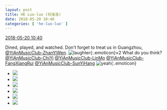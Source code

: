 ```yaml
---
layout: post
title: HE Luo-luo (何洛洛)
date: 2018-05-20 10:40
categories: [ 'he-luo-luo' ]
---
```


<div class="weibo-info">
  <a href="https://weibo.com/6117570574/GhuRtFvSw">2018-05-20 10:40</a>
</div>

Dined, played, and watched. Don't forget to treat us in Guangzhou, [@YiAnMusicClub-ZhanYiWen](https://weibo.com/u/6108090526). ![laughter](https://img.t.sinajs.cn/t4/appstyle/expression/ext/normal/4a/2018new_xiaoku_org.png){:.emoticon}×2 What do you think? [@YiAnMusicClub-ChiYi](https://weibo.com/u/6117581836) [@YiAnMusicClub-LinMo](https://weibo.com/u/6108312042) [@YiAnMusicClub-FangXiangRui](https://weibo.com/u/6117583008) [@YiAnMusicClub-SunYiHang](https://weibo.com/u/2565158051) ![yeah](https://img.t.sinajs.cn/t4/appstyle/expression/ext/normal/29/2018new_ye_org.png){:.emoticon}

<!-- more -->

<ul class="weibo-pic-list-2">
  <li class="weibo-pic">
    <a href="https://wx2.sinaimg.cn/mw690/006G0Hz8ly1frhlv5orh6j316l0t8ahm.jpg"><img src="https://wx2.sinaimg.cn/thumb150/006G0Hz8ly1frhlv5orh6j316l0t8ahm.jpg"/></a>
  </li>
  <li class="weibo-pic">
    <a href="https://wx2.sinaimg.cn/mw690/006G0Hz8ly1frhlv6qezej31hg1hg7m7.jpg"><img src="https://wx2.sinaimg.cn/thumb150/006G0Hz8ly1frhlv6qezej31hg1hg7m7.jpg"/></a>
  </li>
  <li class="weibo-pic">
    <a href="https://wx2.sinaimg.cn/mw690/006G0Hz8ly1frhlv7vy75j31hg1hgwvj.jpg"><img src="https://wx2.sinaimg.cn/thumb150/006G0Hz8ly1frhlv7vy75j31hg1hgwvj.jpg"/></a>
  </li>
  <li class="weibo-pic">
    <a href="https://wx2.sinaimg.cn/mw690/006G0Hz8ly1frhlv9rtptj31hc1hcb1r.jpg"><img src="https://wx2.sinaimg.cn/thumb150/006G0Hz8ly1frhlv9rtptj31hc1hcb1r.jpg"/></a>
  </li>
  <li class="weibo-pic">
    <a href="https://wx4.sinaimg.cn/mw690/006G0Hz8ly1frhlvbec87j31hc1hcdzk.jpg"><img src="https://wx4.sinaimg.cn/thumb150/006G0Hz8ly1frhlvbec87j31hc1hcdzk.jpg"/></a>
  </li>
  <li class="weibo-pic">
    <a href="https://wx3.sinaimg.cn/mw690/006G0Hz8ly1frhlvcvu27j31g41g4dzd.jpg"><img src="https://wx3.sinaimg.cn/thumb150/006G0Hz8ly1frhlvcvu27j31g41g4dzd.jpg"/></a>
  </li>
</ul>

